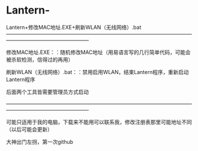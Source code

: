 # Lantern-
Lantern+修改MAC地址.EXE+刷新WLAN（无线网络）.bat
————————————————————————————————————————————————————

修改MAC地址.EXE：：随机修改MAC地址（用易语言写的几行简单代码，可能会被杀软检测，信得过的再用）

刷新WLAN（无线网络）.bat：：禁用启用WLAN，结束Lantern程序，重新启动Lantern程序

后面两个工具皆需要管理员方式启动

————————————————————————————————————————————————————

可能只适用于我的电脑，下载来不能用可以联系我，修改注册表那里可能地址不同（以后可能会更新）

大神出门左拐，第一次github
